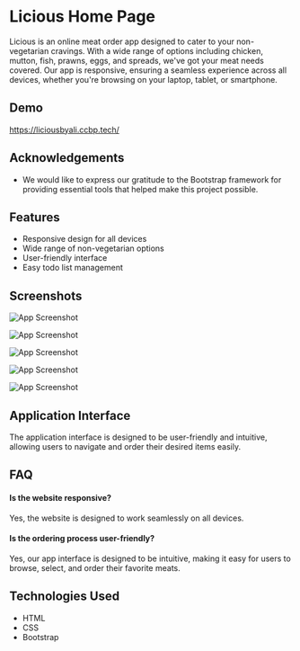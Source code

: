 
# Licious Home Page

 Licious is an online meat order app designed to cater to your non-vegetarian cravings. With a wide range of options including chicken, mutton, fish, prawns, eggs, and spreads, we've got your meat needs covered. Our app is responsive, ensuring a seamless experience across all devices, whether you're browsing on your laptop, tablet, or smartphone.


## Demo

https://liciousbyali.ccbp.tech/


## Acknowledgements

 - We would like to express our gratitude to the Bootstrap framework for providing essential tools that helped make this project possible.

## Features

- Responsive design for all devices
- Wide range of non-vegetarian options
- User-friendly interface
- Easy todo list management

## Screenshots

![App Screenshot](https://res.cloudinary.com/dhsbfvjsl/image/upload/v1710526995/Screenshot_2024-03-15_235219_cg6jr0.png)

![App Screenshot](https://res.cloudinary.com/dhsbfvjsl/image/upload/v1710526995/Screenshot_2024-03-15_235241_wl5pmh.png)

![App Screenshot](https://res.cloudinary.com/dhsbfvjsl/image/upload/v1710526995/Screenshot_2024-03-15_235241_wl5pmh.png)

![App Screenshot](https://res.cloudinary.com/dhsbfvjsl/image/upload/v1710526995/Screenshot_2024-03-15_235231_hr4td4.png)

![App Screenshot](https://res.cloudinary.com/dhsbfvjsl/image/upload/v1710526995/Screenshot_2024-03-15_235250_hvqz9h.png)

## Application Interface
The application interface is designed to be user-friendly and intuitive, allowing users to navigate and order their desired items easily.
## FAQ

#### Is the website responsive?

Yes, the website is designed to work seamlessly on all devices.

#### Is the ordering process user-friendly?

Yes, our app interface is designed to be intuitive, making it easy for users to browse, select, and order their favorite meats.


## Technologies Used
- HTML
- CSS
- Bootstrap
